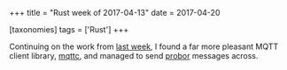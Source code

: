 +++
title = "Rust week of 2017-04-13"
date = 2017-04-20

[taxonomies]
tags = ['Rust']
+++

Continuing on the work from [last week], I found a far more pleasant
MQTT client library, [mqttc], and managed to send [probor] messages
across.

[last week]: http://tshepang.net/rust-week-of-2017-04-06
[mqttc]: https://crates.io/crates/mqttc
[probor]: https://github.com/tailhook/probor
